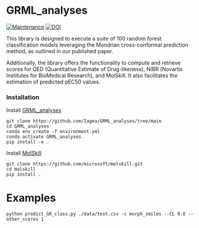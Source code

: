 # GRML_analyses

[![Maintenance](https://img.shields.io/badge/Maintained%3F-yes-blue.svg)](https://GitHub.com/iagea/GRML_analyses/graphs/commit-activity)
[![DOI](https://zenodo.org/badge/DOI/10.5281/zenodo.10607644.svg)](https://doi.org/10.5281/zenodo.10607644)

This library is designed to execute a suite of 100 random forest classification models leveraging the Mondrian cross-conformal prediction method, as outlined in our published paper.

Additionally, the library offers the functionality to compute and retrieve scores for QED (Quantitative Estimate of Drug-likeness), NIBR (Novartis Institutes for BioMedical Research), and MolSkill. It also facilitates the estimation of predicted pEC50 values.

### Installation

Install [GRML_analyses](https://github.com/Iagea/GRML_analyses)
```
git clone https://github.com/Iagea/GRML_analyses/tree/main
cd GRML_analyses
conda env create -f environment.yml
conda activate GRML_analyses
pip install -e .
```

Install [MolSkill](https://github.com/microsoft/molskill/tree/main)
```
git clone https://github.com/microsoft/molskill.git
cd molskill
pip install .
```

# Examples

```
python predict_GR_class.py ./data/test.csv -c morph_smiles --CL 0.8 --other_scores 1
```
